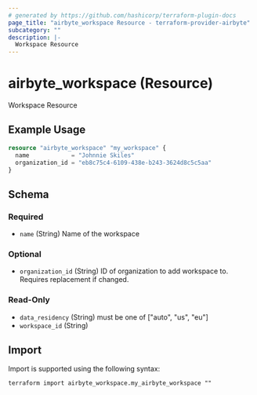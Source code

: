 ```yaml
---
# generated by https://github.com/hashicorp/terraform-plugin-docs
page_title: "airbyte_workspace Resource - terraform-provider-airbyte"
subcategory: ""
description: |-
  Workspace Resource
---
```


# airbyte_workspace (Resource)

Workspace Resource

## Example Usage

```terraform
resource "airbyte_workspace" "my_workspace" {
  name            = "Johnnie Skiles"
  organization_id = "eb8c75c4-6109-438e-b243-3624d8c5c5aa"
}
```

<!-- schema generated by tfplugindocs -->
## Schema

### Required

- `name` (String) Name of the workspace

### Optional

- `organization_id` (String) ID of organization to add workspace to. Requires replacement if changed.

### Read-Only

- `data_residency` (String) must be one of ["auto", "us", "eu"]
- `workspace_id` (String)

## Import

Import is supported using the following syntax:

```shell
terraform import airbyte_workspace.my_airbyte_workspace ""
```
